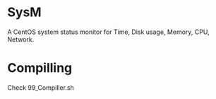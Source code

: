 # SysM
A CentOS system status monitor for Time, Disk usage, Memory, CPU, Network.
# Compilling
Check 99_Compiller.sh
